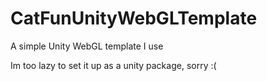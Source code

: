 # CatFunUnityWebGLTemplate
A simple Unity WebGL template I use 

Im too lazy to set it up as a unity package, sorry :(

